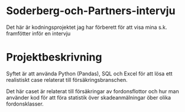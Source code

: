 # Soderberg-och-Partners-intervju
Det här är kodningsprojektet jag har förberett för att visa mina s.k. framfötter inför en intervju

# Projektbeskrivning
Syftet är att använda Python (Pandas), SQL och Excel för att lösa ett realistiskt case relaterat till försäkringsbranschen.

Det här caset är relaterat till försäkringar av fordonsflottor och hur man använder kod för att föra statistik över skadeanmälningar öber olika fordonsklasser. 